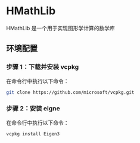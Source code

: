 # HMathLib

HMathLib 是一个用于实现图形学计算的数学库

## 环境配置

### 步骤 1：下载并安装 vcpkg

在命令行中执行以下命令：

```bash
git clone https://github.com/microsoft/vcpkg.git
```

### 步骤 2：安装 eigne

在命令行中执行以下命令：

```bash
vcpkg install Eigen3
```

<!-- ## 运行结果

以下是一些示例结果：

### Demo运行效果

![demo](./doc/demo.gif)

### 颜色混合效果

![colorMix](./doc/colorMix.jpg) -->
